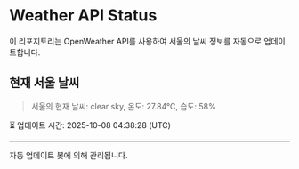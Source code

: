 
# Weather API Status

이 리포지토리는 OpenWeather API를 사용하여 서울의 날씨 정보를 자동으로 업데이트합니다.

## 현재 서울 날씨
> 서울의 현재 날씨: clear sky, 온도: 27.84°C, 습도: 58%

⏳ 업데이트 시간: 2025-10-08 04:38:28 (UTC)

---
자동 업데이트 봇에 의해 관리됩니다.
